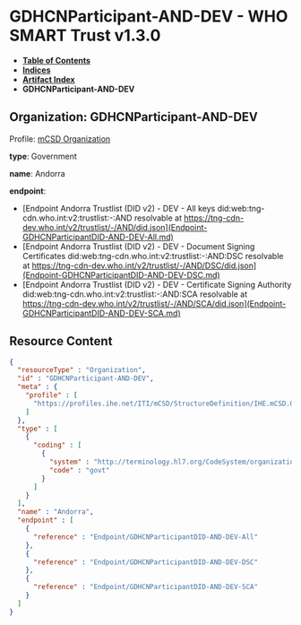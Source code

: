 # GDHCNParticipant-AND-DEV - WHO SMART Trust v1.3.0

* [**Table of Contents**](toc.md)
* [**Indices**](indices.md)
* [**Artifact Index**](artifacts.md)
* **GDHCNParticipant-AND-DEV**

## Organization: GDHCNParticipant-AND-DEV

Profile: [mCSD Organization](https://profiles.ihe.net/ITI/mCSD/4.0.0/StructureDefinition-IHE.mCSD.Organization.html)

**type**: Government

**name**: Andorra

**endpoint**: 

* [Endpoint Andorra Trustlist (DID v2) - DEV - All keys did:web:tng-cdn.who.int:v2:trustlist:-:AND resolvable at https://tng-cdn-dev.who.int/v2/trustlist/-/AND/did.json](Endpoint-GDHCNParticipantDID-AND-DEV-All.md)
* [Endpoint Andorra Trustlist (DID v2) - DEV - Document Signing Certificates did:web:tng-cdn.who.int:v2:trustlist:-:AND:DSC resolvable at https://tng-cdn-dev.who.int/v2/trustlist/-/AND/DSC/did.json](Endpoint-GDHCNParticipantDID-AND-DEV-DSC.md)
* [Endpoint Andorra Trustlist (DID v2) - DEV - Certificate Signing Authority did:web:tng-cdn.who.int:v2:trustlist:-:AND:SCA resolvable at https://tng-cdn-dev.who.int/v2/trustlist/-/AND/SCA/did.json](Endpoint-GDHCNParticipantDID-AND-DEV-SCA.md)



## Resource Content

```json
{
  "resourceType" : "Organization",
  "id" : "GDHCNParticipant-AND-DEV",
  "meta" : {
    "profile" : [
      "https://profiles.ihe.net/ITI/mCSD/StructureDefinition/IHE.mCSD.Organization"
    ]
  },
  "type" : [
    {
      "coding" : [
        {
          "system" : "http://terminology.hl7.org/CodeSystem/organization-type",
          "code" : "govt"
        }
      ]
    }
  ],
  "name" : "Andorra",
  "endpoint" : [
    {
      "reference" : "Endpoint/GDHCNParticipantDID-AND-DEV-All"
    },
    {
      "reference" : "Endpoint/GDHCNParticipantDID-AND-DEV-DSC"
    },
    {
      "reference" : "Endpoint/GDHCNParticipantDID-AND-DEV-SCA"
    }
  ]
}

```
